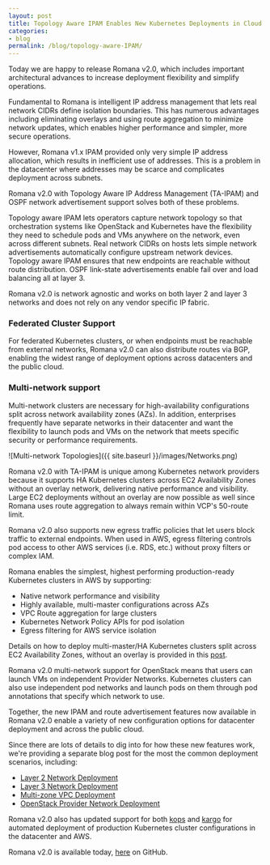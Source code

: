 ```yaml
---
layout: post
title: Topology Aware IPAM Enables New Kubernetes Deployments in Cloud and on Premises 
categories:
- blog
permalink: /blog/topology-aware-IPAM/
---
```


Today we are happy to release Romana v2.0, which includes important architectural advances to increase deployment flexibility and simplify operations. 

Fundamental to Romana is intelligent IP address management that lets real network CIDRs define isolation boundaries.  This has numerous advantages including eliminating overlays and using route aggregation to minimize network updates, which enables higher performance and simpler, more secure operations. 

However, Romana v1.x IPAM provided only very simple IP address allocation, which results in inefficient use of addresses. This is a problem in the datacenter where addresses may be scarce and complicates deployment across subnets. 

Romana v2.0 with Topology Aware IP Address Management (TA-IPAM) and OSPF network advertisement support solves both of these problems.

Topology aware IPAM lets operators capture network topology so that orchestration systems like OpenStack and Kubernetes have the flexibility they need to schedule pods and VMs anywhere on the network, even across different subnets. Real network CIDRs on hosts lets simple network advertisements automatically configure upstream network devices. Topology aware IPAM ensures that new endpoints are reachable without route distribution. OSPF link-state advertisements enable fail over and load balancing all at layer 3. 

Romana v2.0 is network agnostic and works on both layer 2 and layer 3 networks and does not rely on any vendor specific IP fabric. 

### Federated Cluster Support

For federated Kubernetes clusters, or when endpoints must be reachable from external networks, Romana v2.0 can also distribute routes via BGP, enabling the widest range of deployment options across datacenters and the public cloud.

### Multi-network support

Multi-network clusters are necessary for high-availability configurations split across network availability zones (AZs). In addition, enterprises frequently have separate networks in their datacenter and want the flexibility to launch pods and VMs on the network that meets specific security or performance requirements.

![Multi-network Topologies]({{ site.baseurl }}/images/Networks.png)

Romana v2.0 with TA-IPAM is unique among Kubernetes network providers because it supports HA Kubernetes clusters across EC2 Availability Zones without an overlay network, delivering native performance and visibility. Large EC2 deployments without an overlay are now possible as well since Romana uses route aggregation to always remain within VCP's 50-route limit. 

Romana v2.0 also supports new egress traffic policies that let users block traffic to external endpoints. When used in AWS, egress filtering controls pod access to other AWS services (i.e. RDS, etc.) without proxy filters or complex IAM. 

Romana enables the simplest, highest performing production-ready Kubernetes clusters in AWS by supporting:

* Native network performance and visibility
* Highly available, multi-master configurations across AZs
* VPC Route aggregation for large clusters 
* Kubernetes Network Policy APIs for pod isolation
* Egress filtering for AWS service isolation

Details on how to deploy multi-master/HA Kubernetes clusters split across EC2 Availability Zones, without an overlay is provided in this [post](/blog/multi-zone-networks/). 

Romana v2.0 multi-network support for OpenStack means that users can launch VMs on independent Provider Networks. Kubernetes clusters can also use independent pod networks and launch pods on them through pod annotations that specify which network to use.

Together, the new IPAM and route advertisement features now available in Romana v2.0 enable a variety of new configuration options for datacenter deployment and across the public cloud.

Since there are lots of details to dig into for how these new features work, we're providing a separate blog post for the most the common deployment scenarios, including:

* [Layer 2 Network Deployment](/blog/multi-network-deployments/)
* [Layer 3 Network Deployment](/blog/multi-network-deployments/) 
* [Multi-zone VPC Deployment](/blog/multi-network-deployments/)
* [OpenStack Provider Network Deployment](/blog/multi-network-deployments/)

Romana v2.0 also has updated support for both [kops](https://github.com/kubernetes/kops) and [kargo]( https://github.com/kubernetes-incubator/kargo) for automated deployment of production Kubernetes cluster configurations in the datacenter and AWS.

Romana v2.0 is available today, [here](https://github.com/romana/romana) on GitHub. 
